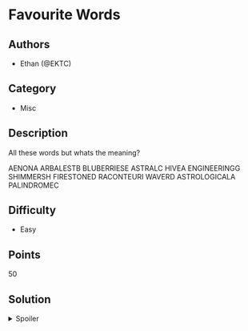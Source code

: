 # Favourite Words

## Authors
- Ethan (@EKTC)

## Category
- Misc

## Description

All these words but whats the meaning?

AENONA
ARBALESTB
BLUBERRIESE 
ASTRALC
HIVEA 
ENGINEERINGG 
SHIMMERSH
FIRESTONED 
RACONTEURI 
WAVERD 
ASTROLOGICALA
PALINDROMEC 

## Difficulty
- Easy

## Points
50

## Solution
<details>
<summary>Spoiler</summary>

### Walkthrough
The last letter corresponds to a number (A =  1, B = 2 ...) telling you which letter in the string you have to choose to construct the flag

### Flag
`BEGINNER{ARETHESEREAL}`
</details>
